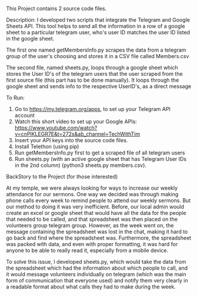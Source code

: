 This Project contains 2 source code files.

Description: I developed two scripts that integrate the Telegram and Google Sheets API. This tool helps to send all the information in a row of a google sheet to a particular telegram user, who's user ID matches the user ID listed in the google sheet. 

The first one named getMembersInfo.py scrapes the data from a telegram group of the user's choosing and stores it in a CSV file called Members.csv

The second file, named sheets.py, loops through a google sheet which stores the User ID's of the telegram users that the user scraped from the first source file (this part has to be done manually). It loops through the google sheet and sends info to the respective UserID's, as a direct message

To Run:
1. Go to https://my.telegram.org/apps, to set up your Telegram API account
2. Watch this short video to set up your Google APIs: https://www.youtube.com/watch?v=cnPlKLEGR7E&t=272s&ab_channel=TechWithTim
3. Insert your API keys into the source code files.
4. Install Telethon (using pip)
5. Run getMembersInfo.py first to get a scraped file of all telegram users 
6. Run sheets.py (with an active google sheet that has Telegram User IDs in the 2nd column) 
(python3 sheets.py members.csv).

BackStory to the Project (for those interested)

At my temple, we were always looking for ways to increase our weekly attendance for our sermons. One way we decided was through making phone calls every week to remind people to attend our weekly sermons. But our method to doing it was very inefficient. Before, our local admin would create an excel or google sheet that would have all the data for the people that needed to be called, and that spreadsheet was then placed on the volunteers group telegram group. However, as the week went on, the message containing the spreadsheet was lost in the chat, making it hard to go back and find where the spreadsheet was. Furthermore, the spreadsheet was packed with data, and even with proper formatting, it was hard for anyone to be able to really read it, especially from a mobile device. 

To solve this issue, I developed sheets.py, which would take the data from the spreadsheet which had the information about which people to call, and it would message volunteers individually on telegram (which was the main form of communication that everyone used) and notify them very clearly in a readable format about what calls they had to make during the week.

